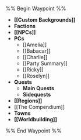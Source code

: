 %% Begin Waypoint %%
- **[[Custom Backgrounds]]**
- **Factions**
- **[[NPCs]]**
- **PCs**
	- [[Amelia]]
	- [[Babacar]]
	- [[Charlie]]
	- [[Party Summary]]
	- [[Ricky]]
	- [[Roselyn]]
- **Quests**
	- **Main Quests**
	- **Sidequests**
- **[[Regions]]**
- [[The Compendium]]
- **Towns**
- **[[Worldbuilding]]**

%% End Waypoint %%